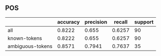 
## POS

|                  | accuracy | precision | recall | support |
|------------------|----------|-----------|--------|---------|
| all              | 0.8222   | 0.655     | 0.6257 | 90      |
| known-tokens     | 0.8222   | 0.655     | 0.6257 | 90      |
| ambiguous-tokens | 0.8571   | 0.7941    | 0.7637 | 35      |

